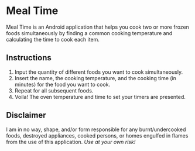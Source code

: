 # Meal Time

Meal Time is an Android application that helps you cook two or more frozen foods simultaneously by finding a common cooking temperature and calculating the time to cook each item.

## Instructions

1. Input the quantity of different foods you want to cook simultaneously.
2. Insert the name, the cooking temperature, and the cooking time (in minutes) for the food you want to cook.
3. Repeat for all subsequent foods.
4. Voila! The oven temperature and time to set your timers are presented.

## Disclaimer

I am in no way, shape, and/or form responsible for any burnt/undercooked foods, destroyed appliances, cooked persons, or homes engulfed in flames from the use of this application. *Use at your own risk!*

